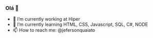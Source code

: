 ### Olá 👋

- 🔭 I’m currently working at Hiper
- 🌱 I’m currently learning HTML, CSS, Javascript, SQL, C#, NODE
- 📫 How to reach me: @jefersonquaiato
